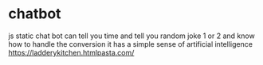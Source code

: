 # chatbot
js static chat bot can tell you time and tell you random joke  1 or 2
and know how to handle the conversion
it has a simple sense of artificial intelligence 
https://ladderykitchen.htmlpasta.com/
